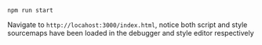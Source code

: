 `npm run start`

Navigate to `http://locahost:3000/index.html`, notice both script and style
sourcemaps have been loaded in the debugger and style editor respectively
